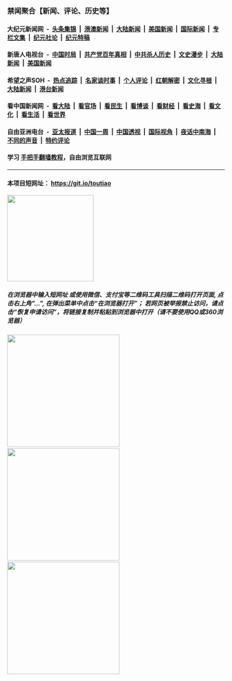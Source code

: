 ### 禁闻聚合【新闻、评论、历史等】

#### 大纪元新闻网 &nbsp;-&nbsp; [头条集锦](indexes/E头条集锦.md?t=03140902) &nbsp;|&nbsp; [港澳新闻](indexes/E港澳新闻.md?t=03140902)  &nbsp;|&nbsp; [大陆新闻](indexes/E大陆新闻.md?t=03140902) &nbsp;|&nbsp; [美国新闻](indexes/E美国新闻.md?t=03140902) &nbsp;|&nbsp; [国际新闻](indexes/E国际新闻.md?t=03140902) &nbsp;|&nbsp; [专栏文集](indexes/E专栏文集.md?t=03140902) &nbsp;|&nbsp; [纪元社论](indexes/E纪元社论.md?t=03140902) &nbsp;|&nbsp; [纪元特稿](indexes/E纪元特稿.md?t=03140902) 

#### 新唐人电视台 &nbsp;-&nbsp; [中国时局](indexes/N中国时局.md?t=03140902) &nbsp;|&nbsp; [共产党百年真相](indexes/N共产党百年真相.md?t=03140902) &nbsp;|&nbsp; [中共杀人历史](indexes/N中共杀人历史.md?t=03140902) &nbsp;|&nbsp; [文史漫步](indexes/N文史漫步.md?t=03140902) &nbsp;|&nbsp; [大陆新闻](indexes/N大陆新闻.md?t=03140902) &nbsp;|&nbsp; [美国新闻](indexes/N美国新闻.md?t=03140902)

#### 希望之声SOH &nbsp;-&nbsp; [热点追踪](indexes/H热点追踪.md?t=03140902) &nbsp;|&nbsp; [名家谈时事](indexes/H名家谈时事.md?t=03140902) &nbsp;|&nbsp; [个人评论](indexes/H个人评论.md?t=03140902)  &nbsp;|&nbsp; [红朝解密](indexes/H红朝解密.md?t=03140902) &nbsp;|&nbsp; [文化寻根](indexes/H文化寻根.md?t=03140902) &nbsp;|&nbsp; [大陆新闻](indexes/H大陆新闻.md?t=03140902) &nbsp;|&nbsp; [港台新闻](indexes/H港台新闻.md?t=03140902)

#### 看中国新闻网 &nbsp;-&nbsp; [看大陆](indexes/S看大陆.md?t=03140902) &nbsp;|&nbsp; [看官场](indexes/S看官场.md?t=03140902) &nbsp;|&nbsp; [看民生](indexes/S看民生.md?t=03140902)  &nbsp;|&nbsp; [看博谈](indexes/S看博谈.md?t=03140902) &nbsp;|&nbsp; [看财经](indexes/S看财经.md?t=03140902) &nbsp;|&nbsp; [看史海](indexes/S看史海.md?t=03140902) &nbsp;|&nbsp; [看文化](indexes/S看文化.md?t=03140902) &nbsp;|&nbsp; [看生活](indexes/S看生活.md?t=03140902) &nbsp;|&nbsp; [看世界](indexes/S看世界.md?t=03140902)

#### 自由亚洲电台 &nbsp;-&nbsp; [亚太报道](indexes/R亚太报道.md?t=03140902) &nbsp;|&nbsp; [中国一周](indexes/R中国一周.md?t=03140902) &nbsp;|&nbsp; [中国透视](indexes/R中国透视.md?t=03140902)  &nbsp;|&nbsp; [国际视角](indexes/R国际视角.md?t=03140902) &nbsp;|&nbsp; [夜话中南海](indexes/R夜话中南海.md?t=03140902) &nbsp;|&nbsp; [不同的声音](indexes/R不同的声音.md?t=03140902) &nbsp;|&nbsp; [特约评论](indexes/R特约评论.md?t=03140902)

#### 学习 [手把手翻墙教程](https://github.com/gfw-breaker/guides/wiki)，自由浏览互联网

----

#### 本项目短网址： https://git.io/toutiao
<img src="https://raw.githubusercontent.com/gfw-breaker/banned-news/master/scripts/img/qr.png" width="200px"/>  

##### 在浏览器中输入短网址 或使用微信、支付宝等二维码工具扫描二维码打开页面, 点击右上角"...", 在弹出菜单中点击“在浏览器打开”； 若网页被举报禁止访问，请点击“恢复申请访问”，将链接复制并粘贴到浏览器中打开（请不要使用QQ或360浏览器）

<img src="https://raw.githubusercontent.com/gfw-breaker/banned-news/master/scripts/img/1.png" width="260px"/> &nbsp; <img src="https://raw.githubusercontent.com/gfw-breaker/banned-news/master/scripts/img/2.png" width="260px"/> &nbsp; <img src="https://raw.githubusercontent.com/gfw-breaker/banned-news/master/scripts/img/3.png" width="260px"/>
